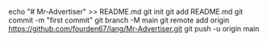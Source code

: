 echo "# Mr-Advertiser" >> README.md
git init
git add README.md
git commit -m "first commit"
git branch -M main
git remote add origin https://github.com/fourden67/lang/Mr-Advertiser.git
git push -u origin main

